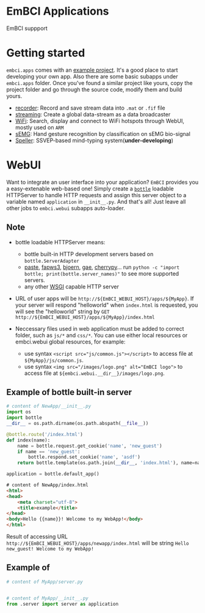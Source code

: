 # EmBCI Applications
EmBCI suppport

# Getting started
`embci.apps` comes with an [example project](example). It's a good place to start developing your own app. Also there are some basic subapps under `embci.apps` folder. Once you've found a similar project like yours, copy the project folder and go through the source code, modify them and build yours.
- [recorder](recorder): Record and save stream data into `.mat` or `.fif` file
- [streaming](streaming): Create a global data-stream as a data broadcaster
- [WiFi](WiFi): Search, display and connect to WiFi hotspots through WebUI, mostly used on `ARM`
- [sEMG](sEMG): Hand gesture recognition by classification on sEMG bio-signal
- [Speller](Speller): SSVEP-based mind-typing system(**under-developing**)

# WebUI
Want to integrate an user interface into your application? `EmBCI` provides you a easy-extenable web-based one! Simply create a [`bottle`](https://bottlepy.org/docs/dev/) loadable HTTPServer to handle HTTP requests and assign this server object to a variable named `application` in `__init__.py`. And that's all! Just leave all other jobs to `embci.webui` subapps auto-loader.

## Note
- bottle loadable HTTPServer means:
    - bottle built-in HTTP development servers based on `bottle.ServerAdapter`
    - [paste](http://pythonpaste.org/), [fapws3](https://github.com/william-os4y/fapws3), [bjoern](https://github.com/jonashaag/bjoern), [gae](https://developers.google.com/appengine/), [cherrypy](http://www.cherrypy.org/)... run `python -c "import bottle; print(bottle.server_names)"` to see more supported servers.
    - any other [WSGI](http://www.wsgi.org/) capable HTTP server

- URL of user apps will be `http://${EmBCI_WEBUI_HOST}/apps/${MyApp}`. If your server will respond "helloworld" when `index.html` is requested, you will see the "helloworld" string by `GET http://${EmBCI_WEBUI_HOST}/apps/${MyApp}/index.html`

- Neccessary files used in web application must be added to correct folder, such as `js/*` and `css/*`. You can use either local resources or embci.webui global resources, for example:
    - use syntax `<script src="js/common.js"></script>` to access file at `${MyApp}/js/common.js`.
    - use syntax `<img src="/images/logo.png" alt="EmBCI logo">` to access file at `${embci.webui.__dir__}/images/logo.png`.

## Example of bottle built-in server
```python
# content of NewApp/__init__.py
import os
import bottle
__dir__ = os.path.dirname(os.path.abspath(__file__))

@bottle.route('/index.html')
def index(name):
    name = bottle.request.get_cookie('name', 'new_guest')
    if name == 'new_guest':
        bottle.respond.set_cookie('name', 'asdf')
    return bottle.template(os.path.join(__dir__, 'index.html'), name=name)

application = bottle.default_app()
```

```html
# content of NewApp/index.html
<html>
<head>
    <meta charset="utf-8">
    <title>example</title>
</head>
<body>Hello {{name}}! Welcome to my WebApp!</body>
</html>
```

Result of accessing URL `http://${EmBCI_WEBUI_HOST}/apps/newapp/index.html` will be string `Hello new_guest! Welcome to my WebApp!`



## Example of
```python
# content of MyApp/server.py


# content of MyApp/__init__.py
from .server import server as application
```

